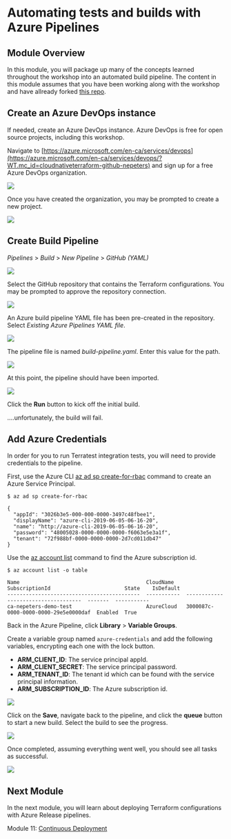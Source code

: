 # Automating tests and builds with Azure Pipelines

## Module Overview

In this module, you will package up many of the concepts learned throughout the workshop into an automated build pipeline. The content in this module assumes that you have been working along with the workshop and have allready forked [this repo](https://github.com/neilpeterson/terraform-modules.git).

## Create an Azure DevOps instance

If needed, create an Azure DevOps instance. Azure DevOps is free for open source projects, including this workshop.

Navigate to [https://azure.microsoft.com/en-ca/services/devops](https://azure.microsoft.com/en-ca/services/devops/?WT.mc_id=cloudnativeterraform-github-nepeters) and sign up for a free Azure DevOps organization.

![](../images/azd-one.jpg)

Once you have created the organization, you may be prompted to create a new project.

![](../images/new-project.jpg)

## Create Build Pipeline

*Pipelines* > *Build* > *New Pipeline* > *GitHub (YAML)*

![](../images/github-yaml.jpg)

Select the GitHub repository that contains the Terraform configurations. You may be prompted to approve the repository connection.

![](../images/select-repo.jpg)

An Azure build pipeline YAML file has been pre-created in the repository. Select *Existing Azure Pipelines YAML file*.

![](../images/pipeline-type.jpg)

The pipeline file is named *build-pipeline.yaml*. Enter this value for the path.

![](../images/path.jpg)

At this point, the pipeline should have been imported.

![](../images/pipeline.jpg)

Click the **Run** button to kick off the initial build.

....unfortunately, the build will fail.

## Add Azure Credentials

In order for you to run Terratest integration tests, you will need to provide credentials to the pipeline.

First, use the Azure CLI [az ad sp create-for-rbac](https://docs.microsoft.com/en-us/cli/azure/ad/sp?WT.mc_id=cloudnativeterraform-github-nepeters#az-ad-sp-create-for-rbac) command to create an Azure Service Principal.

```
$ az ad sp create-for-rbac

{
  "appId": "3026b3e5-000-000-0000-3497c48fbee1",
  "displayName": "azure-cli-2019-06-05-06-16-20",
  "name": "http://azure-cli-2019-06-05-06-16-20",
  "password": "48005028-0000-0000-0000-f6063e5e3a1f",
  "tenant": "72f988bf-0000-0000-0000-2d7cd011db47"
}
```

Use the [az account list](https://docs.microsoft.com/en-us/cli/azure/account?WT.mc_id=cloudnativeterraform-github-nepeters#az-account-list) command to find the Azure subscription id.

```
$ az account list -o table

Name                                         CloudName    SubscriptionId                        State    IsDefault
-------------------------------------------  -----------  ------------------------------------  -------  -----------
ca-nepeters-demo-test                        AzureCloud   3000087c-0000-0000-0000-29e5e0000daf  Enabled  True
```

Back in the Azure Pipeline, click **Library** > **Variable Groups**.

Create a variable group named `azure-credentials` and add the following variables, encrypting each one with the lock button.

- **ARM_CLIENT_ID**: The service principal appId.
- **ARM_CLIENT_SECRET**: The service principal password.
- **ARM_TENANT_ID**: The tenant id which can be found with the service principal information.
- **ARM_SUBSCRIPTION_ID**: The Azure subscription id.

![](../images/variable-group.jpg)

Click on the **Save**, navigate back to the pipeline, and click the **queue** button to start a new build. Select the build to see the progress.

![](../images/build.jpg)

Once completed, assuming everything went well, you should see all tasks as successful.

![](../images/build-complete.jpg)

## Next Module

In the next module, you will learn about deploying Terraform configurations with Azure Release pipelines.

Module 11: [Continuous Deployment](../11-continuous-deployment)